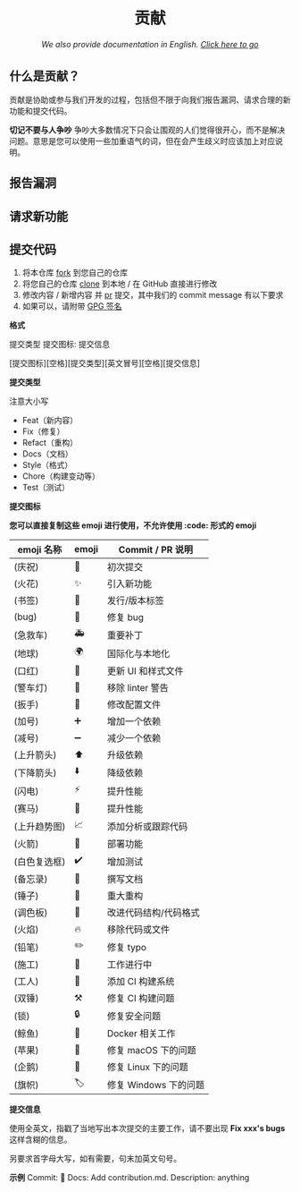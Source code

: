 <h1 align="center">贡献</h1>
<h6 align="center">We also provide documentation in English. <a href="../#/">Click here to go</a></h6>

## 什么是贡献？

贡献是协助或参与我们开发的过程，包括但不限于向我们报告漏洞、请求合理的新功能和提交代码。

**切记不要与人争吵** 争吵大多数情况下只会让围观的人们觉得很开心，而不是解决问题。意思是您可以使用一些加重语气的词，但在会产生歧义时应该加上对应说明。

## 报告漏洞

## 请求新功能

## 提交代码

1. 将本仓库 [fork](https://docs.github.com/en/get-started/quickstart/fork-a-repo) 到您自己的仓库
2. 将您自己的仓库 [clone](https://github.com/git-guides/git-clone) 到本地 / 在 GitHub 直接进行修改
3. 修改内容 / 新增内容 并 [pr](https://docs.github.com/en/pull-requests) 提交，其中我们的 commit message 有以下要求
4. 如果可以，请附带 [GPG 签名](https://docs.github.com/en/authentication/managing-commit-signature-verification/signing-commits)

**格式**

提交类型 提交图标: 提交信息

\[提交图标\]\[空格][提交类型]\[英文冒号][空格]\[提交信息]

**提交类型**

注意大小写

- Feat（新内容）
- Fix（修复）
- Refact（重构）
- Docs（文档）
- Style（格式）
- Chore（构建变动等）
- Test（测试）

**提交图标**

**您可以直接复制这些 emoji 进行使用，不允许使用 :code: 形式的 emoji**

| emoji 名称   | emoji | Commit / PR 说明      |
| ------------ | ----- | --------------------- |
| (庆祝)       | 🎉     | 初次提交              |
| (火花)       | ✨     | 引入新功能            |
| (书签)       | 🔖     | 发行/版本标签         |
| (bug)        | 🐛     | 修复 bug              |
| (急救车)     | 🚑     | 重要补丁              |
| (地球)       | 🌍     | 国际化与本地化        |
| (口红)       | 💄     | 更新 UI 和样式文件    |
| (警车灯)     | 🚨     | 移除 linter 警告      |
| (扳手)       | 🔧     | 修改配置文件          |
| (加号)       | ➕     | 增加一个依赖          |
| (减号)       | ➖     | 减少一个依赖          |
| (上升箭头)   | ⬆️     | 升级依赖              |
| (下降箭头)   | ⬇️     | 降级依赖              |
| (闪电)       | ⚡️     | 提升性能              |
| (赛马)       | 🐎     | 提升性能              |
| (上升趋势图) | 📈     | 添加分析或跟踪代码    |
| (火箭)       | 🚀     | 部署功能              |
| (白色复选框) | ✔️     | 增加测试              |
| (备忘录)     | 📝     | 撰写文档              |
| (锤子)       | 🔨     | 重大重构              |
| (调色板)     | 🎨     | 改进代码结构/代码格式 |
| (火焰)       | 🔥     | 移除代码或文件        |
| (铅笔)       | ✏️     | 修复 typo             |
| (施工)       | 🚧     | 工作进行中            |
| (工人)       | 👷     | 添加 CI 构建系统      |
| (双锤)       | ⚒️     | 修复 CI 构建问题      |
| (锁)         | 🔒     | 修复安全问题          |
| (鲸鱼)       | 🐳     | Docker 相关工作       |
| (苹果)       | 🍎     | 修复 macOS 下的问题   |
| (企鹅)       | 🐧     | 修复 Linux 下的问题   |
| (旗帜)       | 🏷️     | 修复 Windows 下的问题 |

**提交信息**

使用全英文，指戳了当地写出本次提交的主要工作，请不要出现 **Fix xxx's bugs** 这样含糊的信息。

另要求首字母大写，如有需要，句末加英文句号。

**示例**
Commit:  📝 Docs: Add contribution.md.
Description: anything